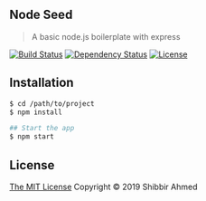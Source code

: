 ## Node Seed
> A basic node.js boilerplate with express

[![Build Status](https://travis-ci.org/shibbir/docker-node.svg?branch=master)](https://travis-ci.org/shibbir/docker-node)
[![Dependency Status](https://david-dm.org/shibbir/docker-node.svg)](https://david-dm.org/shibbir/docker-node)
[![License](https://img.shields.io/badge/license-MIT-blue.svg)](http://opensource.org/licenses/MIT)

## Installation

```bash
$ cd /path/to/project
$ npm install

## Start the app
$ npm start
```

## License
<a href="https://opensource.org/licenses/MIT">The MIT License</a> Copyright &copy; 2019 Shibbir Ahmed
